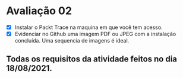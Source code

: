 # Avaliação 02
- [x] Instalar o Packt Trace na maquina em que você tem acesso.
- [x] Evidenciar no Github uma imagem PDF ou JPEG com a instalação concluída. Uma sequencia de imagens é ideal.

## Todas os requisitos da atividade feitos no dia 18/08/2021.
